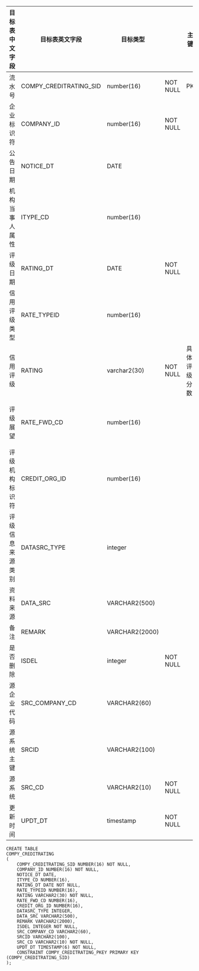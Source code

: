 <!--sec data-title="企业信用评级" data-id="section0" data-show=true ces-->

| 目标表中文字段  | 目标表英文字段                | 目标类型           |          | 主键     | 备注                                       |
| -------- | ---------------------- | -------------- | -------- | ------ | ---------------------------------------- |
| 流水号      | COMPY_CREDITRATING_SID | number(16)     | NOT NULL | PK     |                                          |
| 企业标识符    | COMPANY_ID             | number(16)     | NOT NULL |        |                                          |
| 公告日期     | NOTICE_DT              | DATE           |          |        |                                          |
| 机构当事人属性  | ITYPE_CD               | number(16)     |          |        | select CONSTANTCODE from 数字常量表 where CONSTANTTYPE = 13 |
| 评级日期     | RATING_DT              | DATE           | NOT NULL |        |                                          |
| 信用评级类型   | RATE_TYPEID            | number(16)     |          |        | select CONSTANTID from 字符常量表 where CONSTANTTYPE = 22 |
| 信用评级     | RATING                 | varchar2(30)   | NOT NULL | 具体评级分数 |                                          |
| 评级展望     | RATE_FWD_CD            | number(16)     |          |        | select CONSTANTCODE from 数字常量表 where CONSTANTTYPE = 14 |
| 评级机构标识符  | CREDIT_ORG_ID          | number(16)     |          |        |                                          |
| 评级信息来源类别 | DATASRC_TYPE           | integer        |          |        | 1: 评级机构  select CONSTANTCODE from 数字常量表 where   CONSTANTTYPE = 15 |
| 资料来源     | DATA_SRC               | VARCHAR2(500)  |          |        |                                          |
| 备注       | REMARK                 | VARCHAR2(2000) |          |        |                                          |
| 是否删除     | ISDEL                  | integer        | NOT NULL |        |                                          |
| 源企业代码    | SRC_COMPANY_CD         | VARCHAR2(60)   |          |        |                                          |
| 源系统主键    | SRCID                  | VARCHAR2(100)  |          |        |                                          |
| 源系统      | SRC_CD                 | VARCHAR2(10)   | NOT NULL |        |                                          |
| 更新时间     | UPDT_DT                | timestamp      | NOT NULL |        |                                          |
<!--endsec-->

<!--sec data-title="DDL" data-id="section1" data-show=true ces-->

    CREATE TABLE
    COMPY_CREDITRATING
    (
        COMPY_CREDITRATING_SID NUMBER(16) NOT NULL,
        COMPANY_ID NUMBER(16) NOT NULL,
        NOTICE_DT DATE,
        ITYPE_CD NUMBER(16),
        RATING_DT DATE NOT NULL,
        RATE_TYPEID NUMBER(16),
        RATING VARCHAR2(30) NOT NULL,
        RATE_FWD_CD NUMBER(16),
        CREDIT_ORG_ID NUMBER(16),
        DATASRC_TYPE INTEGER,
        DATA_SRC VARCHAR2(500),
        REMARK VARCHAR2(2000),
        ISDEL INTEGER NOT NULL,
        SRC_COMPANY_CD VARCHAR2(60),
        SRCID VARCHAR2(100),
        SRC_CD VARCHAR2(10) NOT NULL,
        UPDT_DT TIMESTAMP(6) NOT NULL,
        CONSTRAINT COMPY_CREDITRATING_PKEY PRIMARY KEY (COMPY_CREDITRATING_SID)
    );
<!--endsec-->

